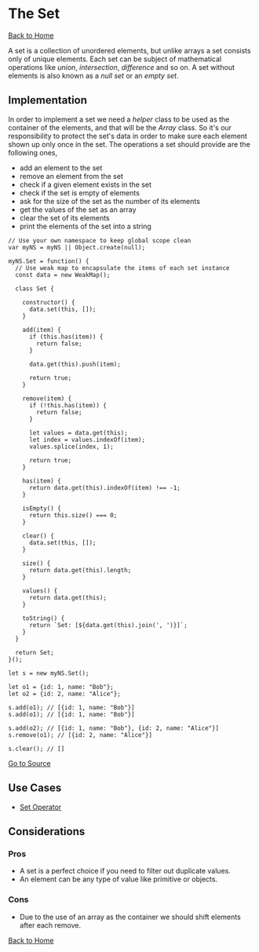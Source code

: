 # The Set #

[Back to Home](../../../../)

A set is a collection of unordered elements, but unlike arrays a set consists only of unique elements. Each set can be subject of mathematical operations like *union*, *intersection*, *difference* and so on. A set without elements is also known as a *null set* or an *empty set*.

## Implementation ##

In order to implement a set we need a *helper* class to be used as the container of the elements, and that will be the *Array* class. So it's our responsibility to protect the set's data in order to make sure each element shown up only once in the set. The operations a set should provide are the following ones,

* add an element to the set
* remove an element from the set
* check if a given element exists in the set
* check if the set is empty of elements
* ask for the size of the set as the number of its elements
* get the values of the set as an array
* clear the set of its elements
* print the elements of the set into a string

```
// Use your own namespace to keep global scope clean
var myNS = myNS || Object.create(null);

myNS.Set = function() {
  // Use weak map to encapsulate the items of each set instance
  const data = new WeakMap();

  class Set {

    constructor() {
      data.set(this, []);
    }

    add(item) {
      if (this.has(item)) {
        return false;
      }

      data.get(this).push(item);

      return true;
    }

    remove(item) {
      if (!this.has(item)) {
        return false;
      }

      let values = data.get(this);
      let index = values.indexOf(item);
      values.splice(index, 1);

      return true;
    }

    has(item) {
      return data.get(this).indexOf(item) !== -1;
    }

    isEmpty() {
      return this.size() === 0;
    }

    clear() {
      data.set(this, []);
    }

    size() {
      return data.get(this).length;
    }

    values() {
      return data.get(this);
    }

    toString() {
      return `Set: [${data.get(this).join(', ')}]`;
    }
  }

  return Set;
}();

let s = new myNS.Set();

let o1 = {id: 1, name: "Bob"};
let o2 = {id: 2, name: "Alice"};

s.add(o1); // [{id: 1, name: "Bob"}]
s.add(o1); // [{id: 1, name: "Bob"}]

s.add(o2); // [{id: 1, name: "Bob"}, {id: 2, name: "Alice"}]
s.remove(o1); // [{id: 2, name: "Alice"}]

s.clear(); // []
```

[Go to Source](index.js)

## Use Cases ##
* [Set Operator](set-operator.js)

## Considerations ##

### Pros ###
* A set is a perfect choice if you need to filter out duplicate values.
* An element can be any type of value like primitive or objects.

### Cons ###
* Due to the use of an array as the container we should shift elements after each remove.

[Back to Home](../../../../)

